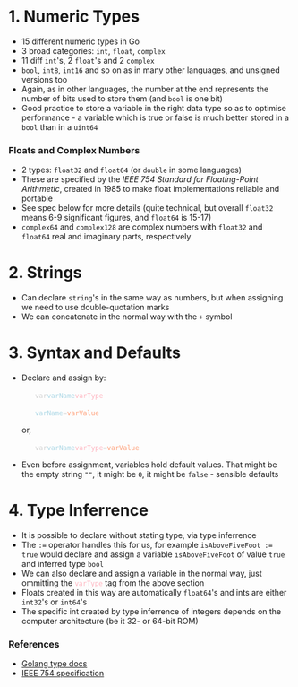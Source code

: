 # 1. Numeric Types

- 15 different numeric types in Go
- 3 broad categories: `int`, `float`, `complex`
- 11 diff `int`'s, 2 `float`'s and 2 `complex` 
- `bool`, `int8`, `int16` and so on as in many other languages, and unsigned versions too
- Again, as in other languages, the number at the end represents the number of bits used to store them (and `bool` is one bit)
- Good practice to store a variable in the right data type so as to optimise performance - a variable which is true or false is much better stored in a `bool` than in a `uint64`

### Floats and Complex Numbers

- 2 types: `float32` and `float64` (or `double` in some languages)
- These are specified by the *IEEE 754 Standard for Floating-Point Arithmetic*, created in 1985 to make float implementations reliable and portable
- See spec below for more details (quite technical, but overall `float32` means 6-9 significant figures, and `float64` is 15-17)
- `complex64` and `complex128` are complex numbers with `float32` and `float64` real and imaginary parts, respectively

# 2. Strings

- Can declare `string`'s in the same way as numbers, but when assigning we need to use double-quotation marks
- We can concatenate in the normal way with the `+` symbol

# 3. Syntax and Defaults

- Declare and assign by: 

    &nbsp;&nbsp;&nbsp;&nbsp;&nbsp;&nbsp;<code style="color : lightgray">var</code><code style="color : lightblue">varName</code><code style="color : lightpink">varType</code>

    &nbsp;&nbsp;&nbsp;&nbsp;&nbsp;&nbsp;<code style="color : lightblue">varName</code><code style="color : lightgray">=</code><code style="color : lightsalmon">varValue</code>

    or,

    &nbsp;&nbsp;&nbsp;&nbsp;&nbsp;&nbsp;<code style="color : lightgray">var</code><code style="color : lightblue">varName</code><code style="color : lightpink">varType</code><code style="color : lightgray">=</code><code style="color : lightsalmon">varValue</code>

- Even before assignment, variables hold default values. That might be the empty string `""`, it might be `0`, it might be `false` - sensible defaults

# 4. Type Inferrence

- It is possible to declare without stating type, via type inferrence
- The `:=` operator handles this for us, for example `isAboveFiveFoot := true` would declare and assign a variable `isAboveFiveFoot` of value `true` and inferred type `bool`
- We can also declare and assign a variable in the normal way, just ommitting the <code style="color : lightpink">varType</code> tag from the above section
- Floats created in this way are automatically `float64`'s and ints are either `int32`'s or `int64`'s
- The specific int created by type inferrence of integers depends on the computer architecture (be it 32- or 64-bit ROM)

### References

- [Golang type docs](https://go.dev/ref/spec#Types)
- [IEEE 754 specification](https://en.wikipedia.org/wiki/IEEE_754)